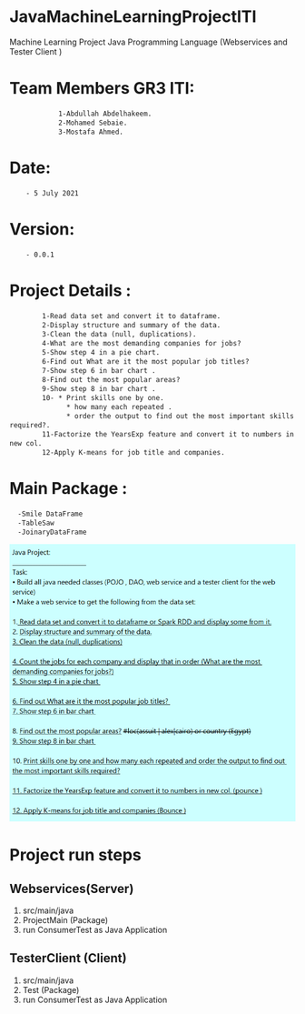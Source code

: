 # JavaMachineLearningProjectITI
Machine Learning Project Java Programming Language (Webservices and  Tester Client ) 
# Team Members GR3 ITI:							  						                       
 				1-Abdullah Abdelhakeem.											                     
 				2-Mohamed Sebaie.													                       
 				3-Mostafa Ahmed.													                       	
# Date: 
        - 5 July 2021																                         
# Version: 
        - 0.0.1																	                             
# Project Details :																                       
 			1-Read data set and convert it to dataframe.							                  
 			2-Display structure and summary of the data.							                  
 			3-Clean the data (null, duplications).									                    
 			4-What are the most demanding companies for jobs?						                
 			5-Show step 4 in a pie chart.											                          
 			6-Find out What are it the most popular job titles? 					              
 			7-Show step 6 in bar chart .											                          
 			8-Find out the most popular areas?										                      
 			9-Show step 8 in bar chart .											                          
 			10- * Print skills one by one.											                        
 				  * how many each repeated .											                          
 				  * order the output to find out the most important skills required?.	      
 			11-Factorize the YearsExp feature and convert it to numbers in new col.     
 			12-Apply K-means for job title and companies.	                              
# Main Package : 
      -Smile DataFrame 
      -TableSaw
      -JoinaryDataFrame                      												                              	
 																					                                        
<img  src="Description.PNG" alt="Project Description"/>

<h1>Project run steps</h1>
<h2>Webservices(Server)</h2>
<ol>
  <li>src/main/java</li>
  <li>ProjectMain (Package)</li>
 <li>run ConsumerTest as Java Application</li>
</ol> 
<h2>TesterClient (Client)</h2>
<ol>
  <li>src/main/java</li>
  <li>Test (Package)</li>
 <li>run ConsumerTest as Java Application</li>
</ol> 
